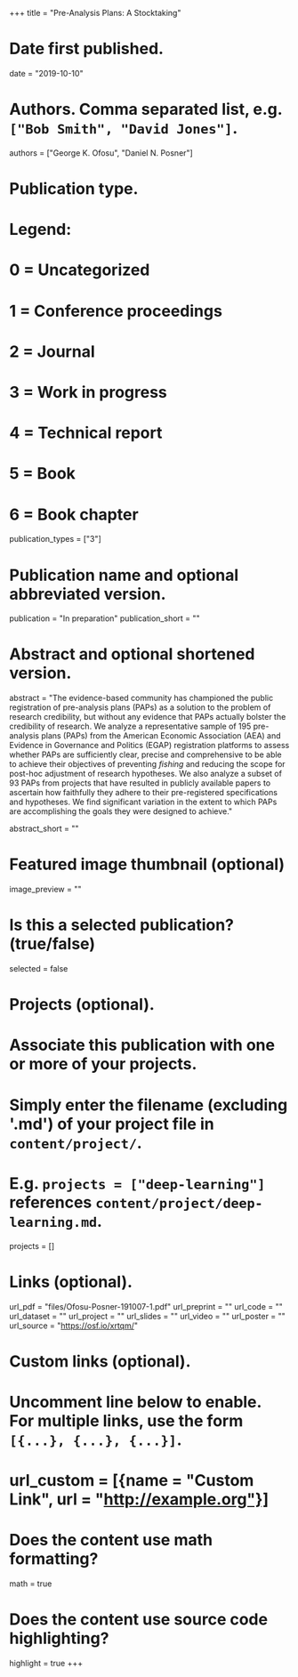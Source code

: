 +++
title = "Pre-Analysis Plans: A Stocktaking"

# Date first published.
date = "2019-10-10"

# Authors. Comma separated list, e.g. `["Bob Smith", "David Jones"]`.
authors = ["George K. Ofosu", "Daniel N. Posner"]

# Publication type.
# Legend:
# 0 = Uncategorized
# 1 = Conference proceedings
# 2 = Journal
# 3 = Work in progress
# 4 = Technical report
# 5 = Book
# 6 = Book chapter
publication_types = ["3"]

# Publication name and optional abbreviated version.
publication = "In preparation"
publication_short = ""

# Abstract and optional shortened version.

abstract = "The evidence-based community has championed the public registration of pre-analysis plans (PAPs) as a solution to the problem of research credibility, but without any evidence that PAPs actually bolster the credibility of research. We analyze a representative sample of 195 pre-analysis plans (PAPs) from the American Economic Association (AEA) and Evidence in Governance and Politics (EGAP) registration platforms to assess whether PAPs are sufficiently clear, precise and comprehensive to be able to achieve their objectives of preventing *fishing* and reducing the scope for post-hoc adjustment of research hypotheses. We also analyze a subset of 93 PAPs from projects that have resulted in publicly available papers to ascertain how faithfully they adhere to their pre-registered specifications and hypotheses. We find significant variation in the extent to which PAPs are accomplishing the goals they were designed to achieve."

abstract_short = ""

# Featured image thumbnail (optional)
image_preview = ""

# Is this a selected publication? (true/false)
selected = false

# Projects (optional).
#   Associate this publication with one or more of your projects.
#   Simply enter the filename (excluding '.md') of your project file in `content/project/`.
#   E.g. `projects = ["deep-learning"]` references `content/project/deep-learning.md`.
projects = []

# Links (optional).
url_pdf = "files/Ofosu-Posner-191007-1.pdf"
url_preprint = ""
url_code = ""
url_dataset = ""
url_project = ""
url_slides = ""
url_video = ""
url_poster = ""
url_source = "https://osf.io/xrtqm/"

# Custom links (optional).
#   Uncomment line below to enable. For multiple links, use the form `[{...}, {...}, {...}]`.
# url_custom = [{name = "Custom Link", url = "http://example.org"}]

# Does the content use math formatting?
math = true

# Does the content use source code highlighting?
highlight = true
+++
